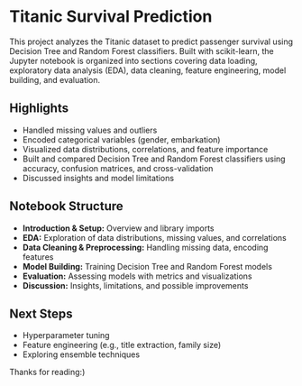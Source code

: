 # Titanic Survival Prediction

This project analyzes the Titanic dataset to predict passenger survival using Decision Tree and Random Forest classifiers. Built with scikit-learn, the Jupyter notebook is organized into sections covering data loading, exploratory data analysis (EDA), data cleaning, feature engineering, model building, and evaluation.

## Highlights

* Handled missing values and outliers
* Encoded categorical variables (gender, embarkation)
* Visualized data distributions, correlations, and feature importance
* Built and compared Decision Tree and Random Forest classifiers using accuracy, confusion matrices, and cross-validation
* Discussed insights and model limitations

## Notebook Structure

* **Introduction & Setup:** Overview and library imports
* **EDA:** Exploration of data distributions, missing values, and correlations
* **Data Cleaning & Preprocessing:** Handling missing data, encoding features
* **Model Building:** Training Decision Tree and Random Forest models
* **Evaluation:** Assessing models with metrics and visualizations
* **Discussion:** Insights, limitations, and possible improvements

## Next Steps

* Hyperparameter tuning
* Feature engineering (e.g., title extraction, family size)
* Exploring ensemble techniques

Thanks for reading:)

